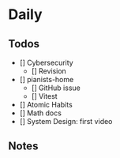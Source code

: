 # Daily

## Todos

- [] Cybersecurity
    - [] Revision
- [] pianists-home
    - [] GitHub issue
    - [] Vitest
- [] Atomic Habits
- [] Math docs
- [] System Design: first video
## Notes